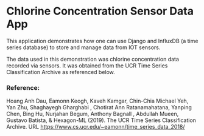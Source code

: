 # Chlorine Concentration Sensor Data App
This application demonstrates how one can use Django and InfluxDB (a time series database) to store and manage data from IOT sensors.

The data used in this demonstration was chlorine concentration data recorded via sensors. 
It was obtained from the UCR Time Series Classification Archive as referenced below.


### Reference:
Hoang Anh Dau, Eamonn Keogh, Kaveh Kamgar, Chin-Chia Michael Yeh, Yan Zhu, Shaghayegh Gharghabi , Chotirat Ann Ratanamahatana, Yanping Chen, Bing Hu, Nurjahan Begum, Anthony Bagnall , Abdullah Mueen, Gustavo Batista, & Hexagon-ML (2019). The UCR Time Series Classification Archive. URL https://www.cs.ucr.edu/~eamonn/time_series_data_2018/

